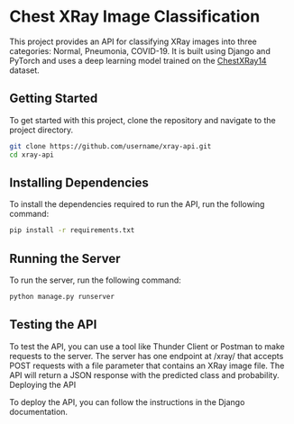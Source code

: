 # Chest XRay Image Classification

This project provides an API for classifying XRay images into three categories: Normal, Pneumonia, COVID-19. It is built using Django and PyTorch and uses a deep learning model trained on the [ChestXRay14](https://arxiv.org/abs/1705.02315) dataset.

## Getting Started

To get started with this project, clone the repository and navigate to the project directory.

```bash
git clone https://github.com/username/xray-api.git
cd xray-api
```

## Installing Dependencies

To install the dependencies required to run the API, run the following command:

```bash
pip install -r requirements.txt
```

## Running the Server

To run the server, run the following command:

```bash
python manage.py runserver
```

## Testing the API

To test the API, you can use a tool like Thunder Client or Postman to make requests to the server. The server has one endpoint at /xray/ that accepts POST requests with a file parameter that contains an XRay image file. The API will return a JSON response with the predicted class and probability.
Deploying the API

To deploy the API, you can follow the instructions in the Django documentation.
